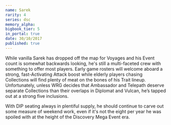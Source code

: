 ```yaml
---
name: Sarek
rarity: 4
series: dsc
memory_alpha:
bigbook_tier: 5
in_portal: true
date: 30/10/2017
published: true
---
```


While vanilla Sarek has dropped off the map for Voyages and his Event count is somewhat backwards looking, he's still a multi-faceted crew with something to offer most players. Early game rosters will welcome aboard a strong, fast-Activating Attack boost while elderly players chasing Collections will find plenty of meat on the bones of his Trait lineup. Unfortunately, unless WRG decides that Ambassador and Telepath deserve separate Collections than their overlaps in Diplomat and Vulcan, he’s tapped out at a strong five inclusions.

With DIP seating always in plentiful supply, he should continue to carve out some measure of weekend work, even if it's not the eight per year he was spoiled with at the height of the Discovery Mega Event era.
